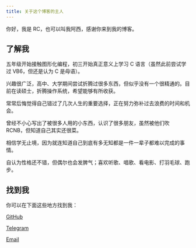 ```yaml
---
title: 关于这个博客的主人
---
```


你好，我是 RC，也可以叫我阿西，感谢你来到我的博客。

## 了解我

五年级开始接触图形化编程，初三开始真正意义上学习 C 语言（虽然此前尝试学过 VB6，但还是认为 C 是母语）。

兴趣很广泛，高中、大学期间尝试折腾过很多东西，但似乎没有一个很精通的。目前在读硕士，折腾操作系统，希望能够有所收获。

常常后悔觉得自己错过了几次人生的重要选择，正在努力弥补过去浪费的时间和机会。

曾经不小心写出了被很多人用的小东西，认识了很多朋友，虽然被他们吹 RCNB，但知道自己其实还很菜。

相信学无止境，因为就连知道自己到底有多无知都是一件一辈子都难以完成的事情。

自认为性格还不错，但偶尔也会发脾气；喜欢听歌、唱歌、看电影、打羽毛球、跑步。

## 找到我

你可以在下面这些地方找到我：

[GitHub](https://github.com/richardchien)

[Telegram](https://telegram.me/richardchien)

[Email](mailto:richardchienthebest@gmail.com)
